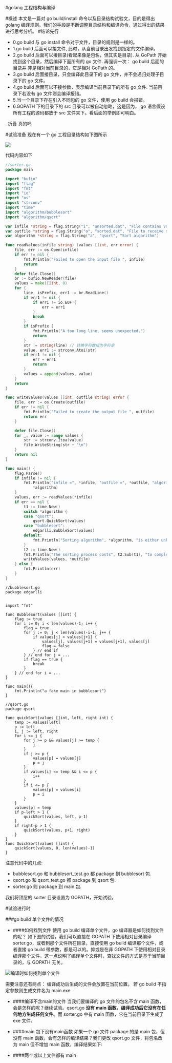 #golang 工程结构与编译

#概述
本文是一篇对 go build/install 命令以及目录结构试验文，目的是得出 golang 编译规则。我们的手段是不断调整目录结构和编译命令，通过得出的结果进行思考分析。
#结论先行
- 0.go build 与 go install 命令对于文件，目录的规则是一样的。
- 1.go build 后面可以接文件, 此时，从当前目录出发找到指定的文件编译。
- 2.go build 后面可以接目录(看起来像是包名，但其实是目录). 从 GoPath 开始找到这个目录，然后编译下面所有的 go 文件. 再强调一次： go build 后面的目录并 非是相对当前目录的，它是相对 GoPath 的。
- 3.go build  后面接目录，只会编译此目录下的 go 文件，并不会递归处理子目录下的 go 文件。
- 4.go build 后面可以不接参数，表示编译当前目录下的所有 go 文件. 当前目录下若没有 go 文件则会编译报错。
- 5.当一个目录下存在引入不同包的 go 文件，使用 go build 会报错。
- 6.GOPATH 下的目录下的 src 目录可以被自动忽略，这是因为， go 语言假设所有工程的源码都放于 src 文件夹下。看后面的举例即可明白。

. 折叠
真的吗

#试验准备
现在有一个 go 工程目录结构如下图所示

![](/assets/go-lang-dir.png)

代码内容如下

```go
//sorter.go
package main

import "bufio"
import "flag"
import "fmt"
import "io"
import "os"
import "strconv"
import "time"
import "algorithm/bubblesort"
import "algorithm/qsort"

var infile *string = flag.String("i", "unsorted.dat", "File contains values for sorting")
var outfile *string = flag.String("o", "sorted.dat", "File to receive sorted values")
var algorithm *string = flag.String("a", "qsort", "Sort algorithm")

func readValues(infile string) (values []int, err error) {
	file, err := os.Open(infile)
	if err != nil {
		fmt.Println("Failed to open the input file ", infile)
		return
	}
	defer file.Close()
	br := bufio.NewReader(file)
	values = make([]int, 0)
	for {
		line, isPrefix, err1 := br.ReadLine()
		if err1 != nil {
			if err1 != io.EOF {
				err = err1
			}
			break
		}
		if isPrefix {
			fmt.Println("A too long line, seems unexpected.")
			return
		}
		str := string(line) // 转换字符数组为字符串
		value, err1 := strconv.Atoi(str)
		if err1 != nil {
			err = err1
			return
		}
		values = append(values, value)
	}
	return
}

func writeValues(values []int, outfile string) error {
	file, err := os.Create(outfile)
	if err != nil {
		fmt.Println("Failed to create the output file ", outfile)
		return err
	}

	defer file.Close()
	for _, value := range values {
		str := strconv.Itoa(value)
		file.WriteString(str + "\n")
	}
	return nil
}

func main() {
	flag.Parse()
	if infile != nil {
		fmt.Println("infile =", *infile, "outfile =", *outfile, "algorithm =",
			*algorithm)
	}
	values, err := readValues(*infile)
	if err == nil {
		t1 := time.Now()
		switch *algorithm {
		case "qsort":
			qsort.QuickSort(values)
		case "bubblesort":
			edgarlli.BubbleSort(values)
		default:
			fmt.Println("Sorting algorithm", *algorithm, "is either unknown or unsupported.")
		}
		t2 := time.Now()
		fmt.Println("The sorting process costs", t2.Sub(t1), "to complete.")
		writeValues(values, *outfile)
	} else {
		fmt.Println(err)
	}
}


```


```
//bubblesort.go
package edgarlli


import "fmt"

func BubbleSort(values []int) {
	flag := true
	for i := 0; i < len(values)-1; i++ {
		flag = true
		for j := 0; j < len(values)-i-1; j++ {
			if values[j] > values[j+1] {
				values[j], values[j+1] = values[j+1], values[j]
				flag = false
			} // end if
		} // end for j = ...
		if flag == true {
			break
		}
	} // end for i = ...
}

func main(){
	fmt.Println("a fake main in bubblesort")
}
```


```
//qsort.go
package qsort

func quickSort(values []int, left, right int) {
	temp := values[left]
	p := left
	i, j := left, right
	for i <= j {
		for j >= p && values[j] >= temp {
			j--
		}
		if j >= p {
			values[p] = values[j]
			p = j
		}
		if values[i] <= temp && i <= p {
			i++
		}
		if i <= p {
			values[p] = values[i]
			p = i
		}
	}
	values[p] = temp
	if p-left > 1 {
		quickSort(values, left, p-1)
	}
	if right-p > 1 {
		quickSort(values, p+1, right)
	}
}
func QuickSort(values []int) {
	quickSort(values, 0, len(values)-1)
}

```


注意代码中的几点:
- bubblesort.go 和 bubblesort_test.go 都 package 到 bubblesort 包.
- qsort.go 和 qsort_test.go 都 package 到 qsort 包.
- sorter.go 则 package 到 main 包.

我们将顶层的 sorter 目录设置为 GOPATH，开始试验。

#试验进行时

###go build 单个文件的情况
- ####如何找到文件
使用 go build 编译单个文件，go 编译器是如何找到文件的呢？
如下图的试验，我们可以直接在 GOPATH 下使用相对目录编译 sorter.go，或者到那个文件所在目录，直接使用 go build 编译那个文件，或者直接 go build 带参数，都是可以的。抑或是在非 GOPATH 下使用相对目录编译那个文件，这一点说明了编译单个文件时，查找文件的方式是基于当前目录的，与 GOPATH 无关。

![编译时如何找到单个文件](/assets/go-build-single-file.png)

需要注意还有两点：
编译成功后生成的文件会放置在当前位置。
若 go build 不指定参数则生成文件名为 main.exe

- ####编译不含main的文件
当我们要编译的 go 文件的包名不含 main 函数，会是怎样的呢？继续试验。qsort.go **没有 main 函数，编译成功后它没有在任何地方生成任何文件**。而 sorter.go 中有 main 函数，它在当前目录下生成了 exe 文件。


- ####main 包下没有main函数
如果一个 go 文件 package 的是 main 包，但没有 main 函数，会有怎样的编译结果？我们更改 qsort.go 文件，将包名改为 main 但不增加 main 函数，编译结果如下:



- ####两个或以上文件都有 main




